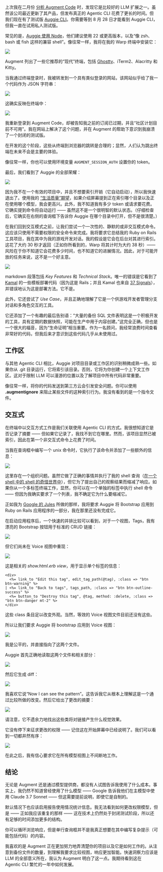 上次我在二月份 [分析 Augment Code](https://thenewstack.io/augment-code-an-ai-coding-tool-for-real-development-work/) 时，发现它是比较好的 LLM 扩展之一。虽然该公司最近更新了其产品，但发布真正的 Agentic CLI 花费了更长的时间。但我们现在有了测试版 [Auggie CLI](https://docs.augmentcode.com/cli/overview)。你需要等到 8 月 28 日才能看到 Auggie CLI，但我一直在试用私人测试版。

常见的是，[Auggie 使用 Node](https://docs.augmentcode.com/cli/setup-auggie/install-auggie-cli)，他们建议使用 22 或更高版本，以及“像 zsh、bash 或 fish 这样的兼容 shell”。像往常一样，我将在我的 Warp 终端中安装它：

[![](https://cdn.thenewstack.io/media/2025/08/aadb23e5-image.png)](https://cdn.thenewstack.io/media/2025/08/aadb23e5-image.png)

Augment 列出了一些它推荐的“现代”终端，包括 [Ghostty](https://thenewstack.io/ghostty-will-get-you-excited-about-using-a-terminal-again/)、iTerm2、Alacritty 和 Kitty。

当我通过终端登录时，我被转发到一个具有类似登录的网站，该网站似乎给了我一个代码作为 JSON 字符串：

[![](https://cdn.thenewstack.io/media/2025/08/cfc705a1-image-1-1024x628.png)](https://cdn.thenewstack.io/media/2025/08/cfc705a1-image-1-1024x628.png)

这确实反映在终端中：

[![](https://cdn.thenewstack.io/media/2025/08/9fc3e2d6-image-2-1024x515.png)](https://cdn.thenewstack.io/media/2025/08/9fc3e2d6-image-2-1024x515.png)

我重新登录到 Augment Code，却被告知我之前的订阅已过期，并且“社区计划目前不可用”。我在网站上解决了这个问题，并在 Augment 的帮助下意识到我崩溃了一个封闭的测试版。

在开发的这个阶段，这些从终端到浏览器的跳转是合理的；显然，人们认为跳出终端在未来不会是主要的体验。

像往常一样，你也可以使用环境变量 `AUGMENT_SESSION_AUTH` 设置你的 token。

最后，我们看到了 Auggie 的全部荣耀：

[![](https://cdn.thenewstack.io/media/2025/08/b0329acc-image-3-1024x998.png)](https://cdn.thenewstack.io/media/2025/08/b0329acc-image-3-1024x998.png)

因为我不在一个有效的项目中，并且不想要索引开销（它自动启动），所以我快速退出了。使用我的 [“生活质量”期望](https://thenewstack.io/expectations-for-agentic-coding-tools-testing-gemini-cli/)，如果介绍屏幕提到正在索引哪个目录以及正在使用哪个模型，我会更高兴。此外，我不知道我有多少 token 或请求要花费。它确实提到命令将自动运行 —— 虽然这不是一个很明智的默认状态。（仔细检查后，它确实在右侧的查询框下告诉你 Auggie 在哪个目录中打开，但不是很清楚。）

在我们回到交互模式之前，让我们尝试一个一次性的、静默的或非交互模式命令。这应该只使用不需要权限的安全命令来完成。我将要求它总结我的 Ruby on Rails 工具项目，我在其中为我的游戏开发对话。我的假设是它会在后台对其进行索引。这花了大约 30 秒才返回（正如你所看到的，Warp 将其计时为大约 38 秒）—— 风险在于你不知道它会花费多少时间，也不知道它的进展情况。因此，对于可能开放的任务来说，这不是一个好主意。

[![](https://cdn.thenewstack.io/media/2025/08/36ec5b19-image-4-1024x618.png)](https://cdn.thenewstack.io/media/2025/08/36ec5b19-image-4-1024x618.png)

markdown 段落包括 *Key Features* 和 *Technical Stack*。唯一的错误是它看到了 [Kamal](https://thenewstack.io/how-to-exit-the-complexity-of-kubernetes-with-kamal/) 的一些模板部署代码（因为这是 Rails；并且 Kamal 也来自 [37 Signals](https://37signals.com/)），并错误地认为这是部署方法。它不是。

此外，它还尝试了 *Use Case*，并且正确地理解了它是一个供游戏开发者管理分支对话和多角色交互的工具。

它还添加了一个有趣的最后告别语：“大量的备份 SQL 文件表明这是一个积极开发的工具，具有定期的数据快照，可能在生产中用于内容创建。”这完全正确，但也是一个很大的福音，因为“生命证明”相当重要。作为一名顾问，我经常浪费时间查看非常好的代码，但我后来才意识到这些代码几乎从未使用过。

## 工作区

与其他 Agentic CLI 相比，Auggie 对项目目录或工作区的识别稍微成熟一些。如果你从 .git 目录运行，它将索引该目录。否则，它将为你创建一个上下文工作区。这对于限制 LLM 可以漫游的位置以及了解项目中所有代码非常重要。

像往常一样，将你的代码发送到第三方云会引发安全问题。你可以使用 **.augmentignore** 来阻止某些文件的这种索引行为。我没有看到的是一个指令文件。

## 交互式

在终端中以交互方式工作是我们关联使用 Agentic CLI 的方式。我很想知道它是否记录了摘要 —— 但如果它记录了，我找不到它在哪里。然而，该项目显然已被索引，因此在第一个非交互式命令上花费了时间。

当我在查询框中编写一个 unix 命令时，它执行了该命令并添加了一些额外的信息：

[![](https://cdn.thenewstack.io/media/2025/08/6047dd8b-image-5-1024x885.png)](https://cdn.thenewstack.io/media/2025/08/6047dd8b-image-5-1024x885.png)

这里存在一个组织问题。虽然它做了正确的事情并执行了我的 shell 查询（[在一个 shell 中的 shell 的奇怪世界中](https://thenewstack.io/user-interfaces-in-agentic-cli-tools-what-developers-need/)），但它为了提出自己的观察结果而缩减了响应。如果你从一个多标签终端工作，显然，你可以在一个单独的标签中执行 shell 命令 —— 但因为我确实要求了一个列表，我不确定它为什么要缩减它。

正如我为 [Google 的 Jules](https://thenewstack.io/agentic-coding-how-googles-jules-compares-to-claude-code/) 所做的那样，我将要求 Auggie 将 Bootstrap 应用到 Ruby on Rails 应用程序的一部分，我在那里还没有完成它。

在启动应用程序后，一个快速的并排比较可以看到，对于一个视图，Tags，我有漂亮的 Bootstrap 按钮用于标准的 CRUD 链接：

[![](https://cdn.thenewstack.io/media/2025/08/11d3ae23-image-6-966x1024.png)](https://cdn.thenewstack.io/media/2025/08/11d3ae23-image-6-966x1024.png)

但它们尚未在 Voice 视图中重现：

[![](https://cdn.thenewstack.io/media/2025/08/f023b11a-e71a-4edf-9257-f5dce7092b93-1024x282.png)](https://cdn.thenewstack.io/media/2025/08/f023b11a-e71a-4edf-9257-f5dce7092b93-1024x282.png)

这是相关的 *show.html.erb view*，用于显示单个标签的信息：

```
<div> 
  <%= link_to "Edit this tag", edit_tag_path(@tag), :class => "btn btn-warning" %> 
| <%= link_to "Back to tags", tags_path, :class => "btn btn-outline-success" %> 
  <%= button_to "Destroy this tag", @tag, method: :delete, :class => "btn btn-danger mt-2" %> 
</div>
```

这些 class 条目足以改变外观。当然，等效的 Voice 视图文件目前还没有这些。

所以让我们要求 Auggie 将 bootstrap 应用到 Voice 视图：

[![](https://cdn.thenewstack.io/media/2025/08/eca4ee5b-image-7-1024x57.png)](https://cdn.thenewstack.io/media/2025/08/eca4ee5b-image-7-1024x57.png)

我是公平的，并直接指向了这两个文件。

Auggie 首先正确地读取这两个文件和相关部分：

[![](https://cdn.thenewstack.io/media/2025/08/bcb1f833-image-8-1024x561.png)](https://cdn.thenewstack.io/media/2025/08/bcb1f833-image-8-1024x561.png)

然后它生成 diff：

[![](https://cdn.thenewstack.io/media/2025/08/9c6e3fc0-image-9-1024x180.png)](https://cdn.thenewstack.io/media/2025/08/9c6e3fc0-image-9-1024x180.png)

我喜欢它说“Now I can see the pattern”。这告诉我它从根本上理解这是一个通过比较所做的改变。然后它给出了更改的摘要：

[![](https://cdn.thenewstack.io/media/2025/08/05ea4655-image-10-1024x226.png)](https://cdn.thenewstack.io/media/2025/08/05ea4655-image-10-1024x226.png)

请注意，它不遗余力地找出这些类将对链接产生什么视觉效果。

它没有停下来征求更改的权限 —— 记住这在开始屏幕中已经说明了。我们可以看到一切都井然有序：

[![](https://cdn.thenewstack.io/media/2025/08/7b32486d-0f11-429b-8173-bff8962795a4-1024x470.png)](https://cdn.thenewstack.io/media/2025/08/7b32486d-0f11-429b-8173-bff8962795a4-1024x470.png)

在此之后，我有信心要求它在所有模型视图上不间断地工作。

## 结论

无论是 Augment 还是通过模型提供商，都没有人试图告诉我使用了什么成本。事实上，我仍然不知道曾经使用了什么模型 —— Google 告诉我他们在主模型中使用 Claude 3.7 Sonnet —— 但这需要提前说明，即使它是自制的。

默认情况下也应该启用报告使用情况统计信息。我无法看到如何更改权限模型，但是 —— 正如我应该重复的那样 —— 这在技术上仍然处于封闭测试阶段，所以还有足够的时间添加更多的结构。

你可以循环浏览响应，但是单行查询框并不是我真正想要在其中编写复杂提示（可能包括代码）的内容。

我喜欢的是 Augment 正在更加努力地弄清楚你的项目以及它是如何工作的。从注意到备份文件的数量，到理解我要求比较视图，响应更加智能。快速洞察力应该是 LLM 的全部意义所在，我认为 Augment 明白了这一点。我期待看到这在 Agentic CLI 繁忙的一年中如何发展。